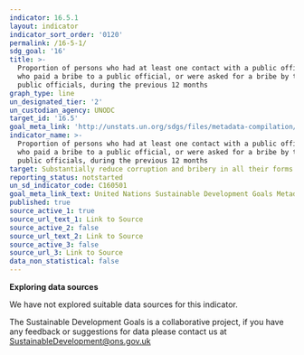 ```yaml
---
indicator: 16.5.1
layout: indicator
indicator_sort_order: '0120'
permalink: /16-5-1/
sdg_goal: '16'
title: >-
  Proportion of persons who had at least one contact with a public official and
  who paid a bribe to a public official, or were asked for a bribe by those
  public officials, during the previous 12 months
graph_type: line
un_designated_tier: '2'
un_custodian_agency: UNODC
target_id: '16.5'
goal_meta_link: 'http://unstats.un.org/sdgs/files/metadata-compilation/Metadata-Goal-16.pdf'
indicator_name: >-
  Proportion of persons who had at least one contact with a public official and
  who paid a bribe to a public official, or were asked for a bribe by those
  public officials, during the previous 12 months
target: Substantially reduce corruption and bribery in all their forms
reporting_status: notstarted
un_sd_indicator_code: C160501
goal_meta_link_text: United Nations Sustainable Development Goals Metadata (pdf 1361kB)
published: true
source_active_1: true
source_url_text_1: Link to Source
source_active_2: false
source_url_text_2: Link to Source
source_active_3: false
source_url_3: Link to Source
data_non_statistical: false
---
```

**Exploring data sources**

We have not explored suitable data sources for this indicator. 

The Sustainable Development Goals is a collaborative project, if you have any feedback or suggestions for data please contact us at <SustainableDevelopment@ons.gov.uk>
